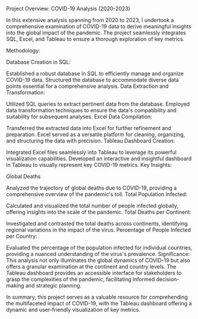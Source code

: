 Project Overview: COVID-19 Analysis (2020-2023)

In this extensive analysis spanning from 2020 to 2023, I undertook a comprehensive examination of COVID-19 data to derive meaningful insights into the global impact of the pandemic. The project seamlessly integrates SQL, Excel, and Tableau to ensure a thorough exploration of key metrics.

Methodology:

Database Creation in SQL:

Established a robust database in SQL to efficiently manage and organize COVID-19 data.
Structured the database to accommodate diverse data points essential for a comprehensive analysis.
Data Extraction and Transformation:

Utilized SQL queries to extract pertinent data from the database.
Employed data transformation techniques to ensure the data's compatibility and suitability for subsequent analyses.
Excel Data Compilation:

Transferred the extracted data into Excel for further refinement and preparation.
Excel served as a versatile platform for cleaning, organizing, and structuring the data with precision.
Tableau Dashboard Creation:

Integrated Excel files seamlessly into Tableau to leverage its powerful visualization capabilities.
Developed an interactive and insightful dashboard in Tableau to visually represent key COVID-19 metrics.
Key Insights:

Global Deaths

Analyzed the trajectory of global deaths due to COVID-19, providing a comprehensive overview of the pandemic's toll.
Total Population Infected:

Calculated and visualized the total number of people infected globally, offering insights into the scale of the pandemic.
Total Deaths per Continent:

Investigated and contrasted the total deaths across continents, identifying regional variations in the impact of the virus.
Percentage of People Infected per Country:

Evaluated the percentage of the population infected for individual countries, providing a nuanced understanding of the virus's prevalence.
Significance:
This analysis not only illuminates the global dynamics of COVID-19 but also offers a granular examination at the continent and country levels. The Tableau dashboard provides an accessible interface for stakeholders to grasp the complexities of the pandemic, facilitating informed decision-making and strategic planning.

In summary, this project serves as a valuable resource for comprehending the multifaceted impact of COVID-19, with the Tableau dashboard offering a dynamic and user-friendly visualization of key metrics.
